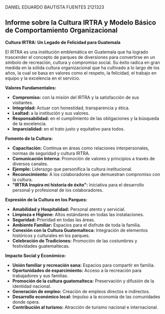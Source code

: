 DANIEL EDUARDO BAUTISTA FUENTES
2121323
## Informe sobre la Cultura IRTRA y Modelo Básico de Comportamiento Organizacional

**Cultura IRTRA: Un Legado de Felicidad para Guatemala**

El IRTRA es una institución emblemática en Guatemala que ha logrado trascender el concepto de parques de diversiones para convertirse en un símbolo de recreación, cultura y compromiso social. Su éxito radica en gran medida en la sólida cultura organizacional que ha cultivado a lo largo de los años, la cual se basa en valores como el respeto, la felicidad, el trabajo en equipo y la excelencia en el servicio.

**Valores Fundamentales:**

- **Compromiso:** con la misión del IRTRA y la satisfacción de sus visitantes.
- **Integridad:** Actuar con honestidad, transparencia y ética.
- **Lealtad:** a la institución y sus valores.
- **Responsabilidad:** en el cumplimiento de las obligaciones y la búsqueda de la excelencia.
- **Imparcialidad:** en el trato justo y equitativo para todos.

**Fomento de la Cultura:**

- **Capacitación:** Continua en áreas como relaciones interpersonales, normas de seguridad y cultura IRTRA.
- **Comunicación Interna:** Promoción de valores y principios a través de diversos canales.
- **Ejemplo:** Liderazgo que personifica la cultura institucional.
- **Reconocimiento:** A los colaboradores que demuestran compromiso con la cultura.
- **"IRTRA Inspira mi historia de éxito":** Iniciativa para el desarrollo personal y profesional de los colaboradores.

**Expresión de la Cultura en los Parques:**

- **Amabilidad y Hospitalidad:** Personal atento y servicial.
- **Limpieza e Higiene:** Altos estándares en todas las instalaciones.
- **Seguridad:** Prioridad en todas las áreas.
- **Ambiente Familiar:** Espacios para el disfrute de toda la familia.
- **Conexión con la Cultura Guatemalteca:** Integración de elementos históricos y culturales en los parques.
- **Celebración de Tradiciones:** Promoción de las costumbres y festividades guatemaltecas.

**Impacto Social y Económico:**

- **Unión familiar y recreación sana:** Espacios para compartir en familia.
- **Oportunidades de esparcimiento:** Acceso a la recreación para trabajadores y sus familias.
- **Promoción de la cultura guatemalteca:** Preservación y difusión de la identidad nacional.
- **Generación de empleo:** Creación de empleos directos e indirectos.
- **Desarrollo económico local:** Impulso a la economía de las comunidades donde opera.
- **Contribución al turismo:** Atracción de turismo nacional e internacional.